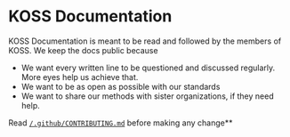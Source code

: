 # KOSS Documentation

KOSS Documentation is meant to be read and followed by the members of KOSS. We keep the docs public because
 - We want every written line to be questioned and discussed regularly. More eyes help us achieve that.
 - We want to be as open as possible with our standards
 - We want to share our methods with sister organizations, if they need help.

Read [`/.github/CONTRIBUTING.md`](/.github/CONTRIBUTING.md) before making any change**
